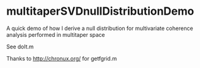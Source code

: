 # multitaperSVDnullDistributionDemo
A quick demo of how I derive a null distribution for multivariate coherence analysis performed in multitaper space

See doIt.m

Thanks to http://chronux.org/ for getfgrid.m

